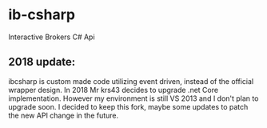 ib-csharp
=========

Interactive Brokers C# Api

## 2018 update:

ibcsharp is custom made code utilizing event driven, instead of the official wrapper design. In 2018 Mr krs43 decides to upgrade .net Core implementation. However my environment is still VS 2013 and I don't plan to upgrade soon. I decided to keep this fork, maybe some updates to patch the new API change in the future.
